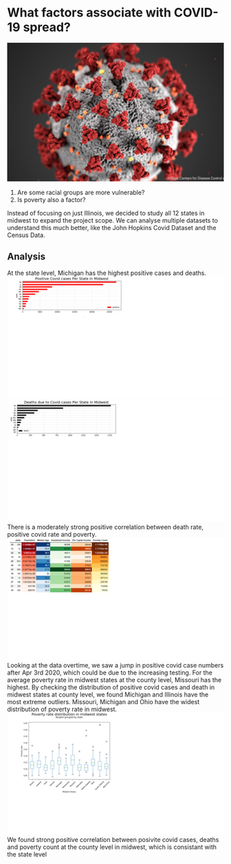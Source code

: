 # What factors associate with COVID-19 spread?
![covid](proj1.jpg)

  1. Are some racial groups are more vulnerable?
  2. Is poverty also a factor?

Instead of focusing on just Illinois, we decided to study all 12 states in midwest to expand the project scope.
We can analyse multiple datasets to understand this much better, like the John Hopkins Covid Dataset and the  Census Data. 

## Analysis
At the state level, Michigan has the highest positive cases and deaths.
![MI1](covid1.png)
![MI2](covid2.png)
There is a moderately strong positive correlation between death rate, positive covid rate and poverty.
![MI3](covid3.png)
Looking at the data overtime, we saw a jump in positive covid case numbers after Apr 3rd 2020, which could be due to the increasing testing.
For the average poverty rate in midwest states at the county level, Missouri has the highest.
By checking the distribution of positive covid cases and death in midwest states at county level, we found Michigan and Illinois have the most extreme outliers.
Missouri, Michigan and Ohio have the widest distribution of poverty rate in midwest.
![MI4](covid4.png)
We found strong positive correlation between posivite covid cases, deaths and poverty count at the county level in midwest, which is consistant with the state level
